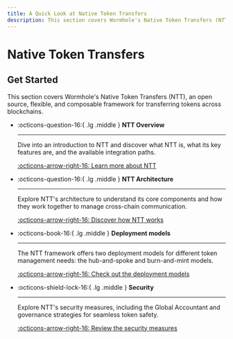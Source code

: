 ```yaml
---
title: A Quick Look at Native Token Transfers
description: This section covers Wormhole's Native Token Transfers (NTT), an open source, flexible, and composable framework for transferring tokens across blockchains.
---
```


# Native Token Transfers

## Get Started

This section covers Wormhole's Native Token Transfers (NTT), an open source, flexible, and composable framework for transferring tokens across blockchains.

<div class="grid cards" markdown>

-   :octicons-question-16:{ .lg .middle } **NTT Overview**

    ---

    Dive into an introduction to NTT and discover what NTT is, what its key features are, and the available integration paths.

    [:octicons-arrow-right-16: Learn more about NTT](/learn/messaging/ntt/ntt-overview/)

-   :octicons-question-16:{ .lg .middle } **NTT Architecture**

    ---

    Explore NTT's architecture to understand its core components and how they work together to manage cross-chain communication.

    [:octicons-arrow-right-16: Discover how NTT works](/learn/messaging/ntt/ntt-architecture/)

-   :octicons-book-16:{ .lg .middle } **Deployment models**

    ---

    The NTT framework offers two deployment models for different token management needs: the hub-and-spoke and burn-and-mint models.

    [:octicons-arrow-right-16: Check out the deployment models](/learn/messaging/ntt/ntt-deployment/)

-   :octicons-shield-lock-16:{ .lg .middle } **Security**

    ---

    Explore NTT's security measures, including the Global Accountant and governance strategies for seamless token safety.

    [:octicons-arrow-right-16: Review the security measures](/learn/messaging/ntt/ntt-security/)

</div>
